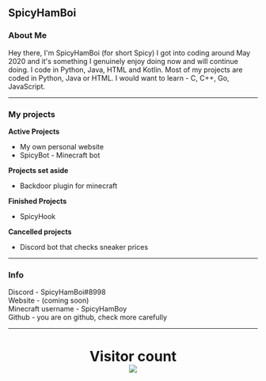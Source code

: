 ## SpicyHamBoi

<p align="center">
  <h3>About Me </h3>
</p>

Hey there, I'm SpicyHamBoi (for short Spicy) I got into coding around May 2020 and it's something I genuinely enjoy doing now and will continue doing. I code in Python, Java, HTML and Kotlin. Most of my projects are coded in Python, Java or HTML. I would want to learn - C, C++, Go, JavaScript.

---

<p align="center">
  <h3>My projects</h3>
</p>

**Active Projects** <br>
- My own personal website
- SpicyBot - Minecraft bot

**Projects set aside** <br>
- Backdoor plugin for minecraft

**Finished Projects** <br>
- SpicyHook

**Cancelled projects** <br>
- Discord bot that checks sneaker prices

---

<p align="center">
  <h3>Info</h3>
</p>

Discord - SpicyHamBoi#8998 <br />
Website - (coming soon)<br />
Minecraft username - SpicyHamBoy <br />
Github - you are on github, check more carefully<br />

---
<p> 
  <h1 align="center">Visitor count<br>
  <img src="https://profile-counter.glitch.me/SpicyHamboi/count.svg" />
    </h1>
</p>

